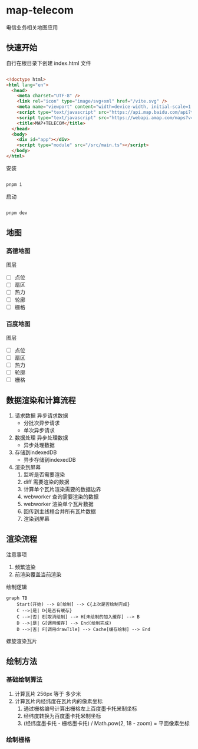 # map-telecom

电信业务相关地图应用

## 快速开始

自行在根目录下创建 index.html 文件

```html

<!doctype html>
<html lang="en">
  <head>
    <meta charset="UTF-8" />
    <link rel="icon" type="image/svg+xml" href="/vite.svg" />
    <meta name="viewport" content="width=device-width, initial-scale=1.0" />
    <script type="text/javascript" src="https://api.map.baidu.com/api?type=webgl&v=1.0&ak="></script>
    <script type="text/javascript" src="https://webapi.amap.com/maps?v=2.0&key="></script>
    <title>MAP+TELECOM</title>
  </head>
  <body>
    <div id="app"></div>
    <script type="module" src="/src/main.ts"></script>
  </body>
</html>

```

安装

```sh

pnpm i

```

启动

```sh

pnpm dev

```

## 地图

### 高德地图

图层

- [ ] 点位
- [ ] 扇区
- [ ] 热力
- [ ] 轮廓
- [ ] 栅格

### 百度地图

图层

- [ ] 点位
- [ ] 扇区
- [ ] 热力
- [ ] 轮廓
- [ ] 栅格

## 数据渲染和计算流程

1. 请求数据 异步请求数据
   - 分批次异步请求
   - 单次异步请求
2. 数据处理 异步处理数据
   - 异步处理数据
3. 存储到indexedDB
   - 异步存储到indexedDB
4. 渲染到屏幕
   1. 监听是否需要渲染
   2. diff 需要渲染的数据
   3. 计算单个瓦片渲染需要的数据边界
   4. webworker 查询需要渲染的数据
   5. webworker 渲染单个瓦片数据
   6. 回传到主线程合并所有瓦片数据
   7. 渲染到屏幕

## 渲染流程

注意事项

1. 频繁渲染
2. 前渲染覆盖当前渲染

绘制逻辑

```mermaid
graph TB
    Start(开始) --> B[绘制] --> C{上次是否绘制完成}
    C -->|是| D{是否有缓存}
    C -->|否| E[取消绘制] --> H[未绘制的加入缓存] --> B
    D -->|是| G[调用缓存] --> End(绘制完成)
    D -->|否| F[调用drawTile] --> Cache[缓存绘制] --> End
```

螺旋渲染瓦片

## 绘制方法

### 基础绘制算法

1. 计算瓦片 256px 等于 多少米
2. 计算瓦片内经纬度在瓦片内的像素坐标
   1. 通过栅格编号计算出栅格左上百度墨卡托米制坐标
   2. 经纬度转换为百度墨卡托米制坐标
   3. (经纬度墨卡托 - 栅格墨卡托) / Math.pow(2, 18 - zoom) = 平面像素坐标

### 绘制栅格
